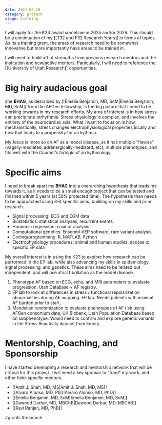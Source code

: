 ```yaml
---
date: 2024-02-10
category: project
stage: building
---
```


I will apply for the K23 award sometime in 2025 and/or 2026. 
This should be a continuation of my [[T32 and F32 Research Years]] in terms of topics. 
As its a training grant, the areas of research need to be somewhat innovative but more importantly have areas to be trained in.

I will need to build off of strengths from previous research mentors and the institution and new/active mentors. 
Particularly, I will need to reference the [[University of Utah Research]] opportunities.

# Big hairy audacious goal

zhe **BHAG**, as described by [[Emelia Benjamin, MD, ScM|Emelia Benjamin, MD, ScM]] from the AFGen fellowship, is the big picture that I need to be working towards in my research efforts.
My area of interest is in how stress can precipitate arrhythmia.
Stress physiology is complex, and involves the entirety of the neurocardiac axis. 
What I want to focus on is how, mechanistically, stress changes electrophysiological properties locally and how that leads to a propensity for arrhythmia.

My focus is more so on AF as a model disease, as it has multiple "flavors" (vagally-mediated, adrenergically-mediated, etc), multiple phenotypes, and fits well with the *Coumel's triangle* of arrhythmology.

# Specific aims

I need to break apart my __BHAG__ into a overarching hypothesis that leads me towards it, as it needs to be a small enough project that can be tested and finished within 5 years (at 50% protected time).
The hypothesis then needs to be approached using 3-4 specific aims, building on my skills and prior research.

- Signal processing: ECG and EGM data
- Biostatistics: statistical analyses, recurrent events
- Harmonic regression: cosinor analysis
- Computational genetics: Ensembl-VEP software, rare variant analysis
- Coding/programming: R, MATLAB, Python
- Electrophysiology procedures: animal and human studies, access to specific EP data

My overall interest is in using the K23 to explore how research can be performed in the EP lab, while also advancing my skills in epidemiology, signal processing, and genetics. 
These aims need to be related but independent, and will use atrial fibrillation as the model disease. 

1. Phenotype AF based on ECG, echo, and MRI parameters to evaluate progression. Utah Database + AF registry. 
2. EP lab to look at differences in stress / functional repolarization abnormalities during AF mapping. EP lab. Needs patients with minimal AF burden prior to start.
3. Mendelian randomization to evaluate phenotypes of AF risk using AFGen consortium data, UK Biobank, Utah Population Database based on subphenotype. Would need to confirm and explore genetic variants in the Stress Reactivity dataset from Emory.



# Mentorship, Coaching, and Sponsorship

I have started developing a research and mentorship network that will be critical for this project. I will need a key sponsor to "fund" my work, and other field-specific mentors.

- [[Amit J. Shah, MD, MS|Amit J. Shah, MD, MS]] 
- [[Alvaro Alonso, MD, PhD|Alvaro Alonso, MD, PhD]]
- [[Emelia Benjamin, MD, ScM|Emelia Benjamin, MD, ScM]]
- [[Dawood Darbar, MD, MBChB|Dawood Darbar, MD, MBChB]]
- [[Ravi Ranjan, MD, PhD]]





#grants
#research 
